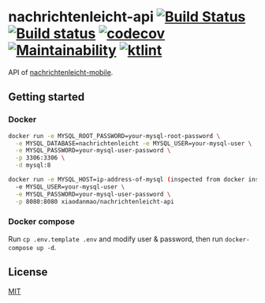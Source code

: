 # nachrichtenleicht-api [![Build Status](https://travis-ci.org/Frederick-S/nachrichtenleicht-api.svg?branch=main)](https://travis-ci.org/Frederick-S/nachrichtenleicht-api) [![Build status](https://ci.appveyor.com/api/projects/status/hc99xfxmvoco8kmi/branch/main?svg=true)](https://ci.appveyor.com/project/Frederick-S/nachrichtenleicht-api/branch/main) [![codecov](https://codecov.io/gh/Frederick-S/nachrichtenleicht-api/branch/main/graph/badge.svg?token=JQe78ujAzz)](https://codecov.io/gh/Frederick-S/nachrichtenleicht-api) [![Maintainability](https://api.codeclimate.com/v1/badges/9cfbefd386ea0eb065b1/maintainability)](https://codeclimate.com/github/Frederick-S/nachrichtenleicht-api/maintainability) [![ktlint](https://img.shields.io/badge/code%20style-%E2%9D%A4-FF4081.svg)](https://ktlint.github.io/)
API of [nachrichtenleicht-mobile](https://github.com/Frederick-S/nachrichtenleicht-mobile).

## Getting started
### Docker
```sh
docker run -e MYSQL_ROOT_PASSWORD=your-mysql-root-password \
  -e MYSQL_DATABASE=nachrichtenleicht -e MYSQL_USER=your-mysql-user \
  -e MYSQL_PASSWORD=your-mysql-user-password \
  -p 3306:3306 \
  -d mysql:8

docker run -e MYSQL_HOST=ip-address-of-mysql (inspected from docker inspect mysql-container) \
  -e MYSQL_USER=your-mysql-user \
  -e MYSQL_PASSWORD=your-mysql-user-password \
  -p 8080:8080 xiaodanmao/nachrichtenleicht-api
```

### Docker compose
Run `cp .env.template .env` and modify user & password, then run `docker-compose up -d`.

## License
[MIT](LICENSE)
